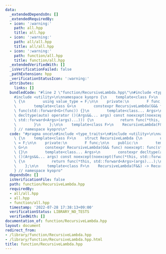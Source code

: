 ```yaml
---
data:
  _extendedDependsOn: []
  _extendedRequiredBy:
  - icon: ':warning:'
    path: all.hpp
    title: all.hpp
  - icon: ':warning:'
    path: all/all.hpp
    title: all/all.hpp
  - icon: ':warning:'
    path: function/all.hpp
    title: function/all.hpp
  _extendedVerifiedWith: []
  _isVerificationFailed: false
  _pathExtension: hpp
  _verificationStatusIcon: ':warning:'
  attributes:
    links: []
  bundledCode: "#line 2 \"function/RecursiveLambda.hpp\"\n#include <type_traits>\n\
    #include <utility>\n\nnamespace kyopro {\n    template<class F>\n    struct RecursiveLambda\
    \ {\n        using value_type = F;\n\n    private:\n        F func;\n\n    public:\n\
    \        template<class G>\n        constexpr RecursiveLambda(G&& func) noexcept:\
    \ func(std::forward<G>(func)) {}\n        template<class... Args>\n        constexpr\
    \ decltype(auto) operator ()(Args&&... args) const noexcept(noexcept(func(*this,\
    \ std::forward<Args>(args)...))) {\n            return func(*this, std::forward<Args>(args)...);\n\
    \        }\n    };\n\n    template<class F>\n    RecursiveLambda(F&&) -> RecursiveLambda<std::decay_t<F>>;\n\
    } // namespace kyopro\n"
  code: "#pragma once\n#include <type_traits>\n#include <utility>\n\nnamespace kyopro\
    \ {\n    template<class F>\n    struct RecursiveLambda {\n        using value_type\
    \ = F;\n\n    private:\n        F func;\n\n    public:\n        template<class\
    \ G>\n        constexpr RecursiveLambda(G&& func) noexcept: func(std::forward<G>(func))\
    \ {}\n        template<class... Args>\n        constexpr decltype(auto) operator\
    \ ()(Args&&... args) const noexcept(noexcept(func(*this, std::forward<Args>(args)...)))\
    \ {\n            return func(*this, std::forward<Args>(args)...);\n        }\n\
    \    };\n\n    template<class F>\n    RecursiveLambda(F&&) -> RecursiveLambda<std::decay_t<F>>;\n\
    } // namespace kyopro"
  dependsOn: []
  isVerificationFile: false
  path: function/RecursiveLambda.hpp
  requiredBy:
  - all/all.hpp
  - all.hpp
  - function/all.hpp
  timestamp: '2022-07-28 17:38:13+09:00'
  verificationStatus: LIBRARY_NO_TESTS
  verifiedWith: []
documentation_of: function/RecursiveLambda.hpp
layout: document
redirect_from:
- /library/function/RecursiveLambda.hpp
- /library/function/RecursiveLambda.hpp.html
title: function/RecursiveLambda.hpp
---
```

